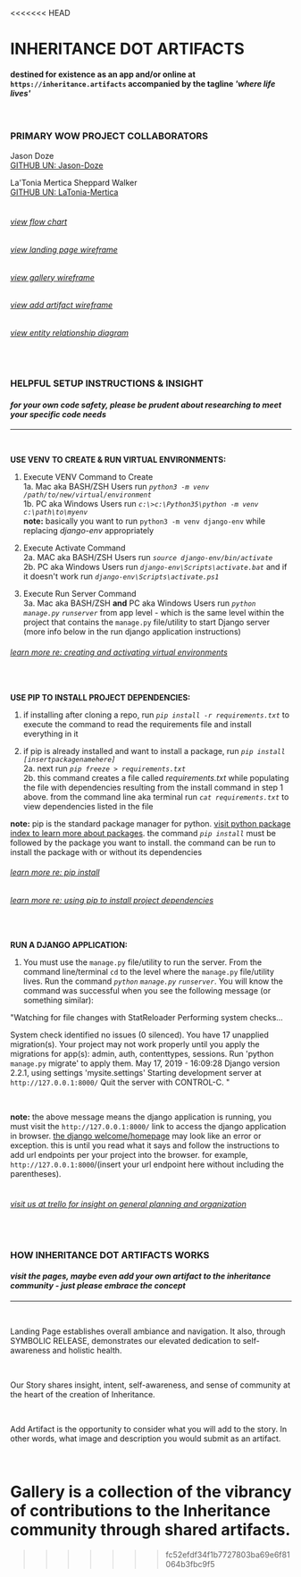 <<<<<<< HEAD
# **INHERITANCE DOT ARTIFACTS**
#### destined for existence as an app and/or online at ```https://inheritance.artifacts``` accompanied by the tagline *'where life lives'*

<br>

### **PRIMARY WOW PROJECT COLLABORATORS**<br>
Jason Doze<br>
[GITHUB UN: Jason-Doze](https://github.com/Jason-Doze)<br>

La'Tonia Mertica Sheppard Walker<br>
[GITHUB UN: LaTonia-Mertica](https://github.com/LaTonia-Mertica)<br>
<br>

###### [view flow chart](Inheritance/Images/Flowchart.png)
###### [view landing page wireframe](Inheritance/Images/landingpagewireframe.png)
###### [view gallery wireframe](Inheritance/Images/gallerywireframe.png)
###### [view add artifact wireframe](Inheritance/Images/addartifactwireframe.png)
###### [view entity relationship diagram](Inheritance/Images/ERD.png)

<br>

### **HELPFUL SETUP INSTRUCTIONS & INSIGHT** 
#### <p style="text-align: left">*for your own code safety, please be prudent about researching to meet your specific code needs*</p>

---

<br>

**USE VENV TO CREATE & RUN VIRTUAL ENVIRONMENTS:**<br>
1. Execute VENV Command to Create<br>
    1a. Mac aka BASH/ZSH Users run *`python3 -m venv /path/to/new/virtual/environment`*<br>
    1b. PC aka Windows Users run *`c:\>c:\Python35\python -m venv c:\path\to\myenv`*<br>
    **note:** basically you want to run `python3 -m venv django-env` while replacing *django-env* appropriately

2. Execute Activate Command<br>
    2a. MAC aka BASH/ZSH Users run *`source django-env/bin/activate`*<br>
    2b. PC aka Windows Users run *`django-env\Scripts\activate.bat`* and if it doesn't work run *`django-env\Scripts\activate.ps1`*  

3. Execute Run Server Command<br>
    3a. Mac aka BASH/ZSH **and** PC aka Windows Users run *`python`* *`manage.py`* *`runserver`* from app level - which is the same level within the project that contains the `manage.py` file/utility to start Django server (more info below in the run django application instructions)

###### [learn more re: creating and activating virtual environments](https://docs.python.org/3/library/venv.html)

<br>

**USE PIP TO INSTALL PROJECT DEPENDENCIES:**<br>
1. if installing after cloning a repo, run *`pip install -r requirements.txt`* to execute the command to read the requirements file and install everything in it

2. if pip is already installed and want to install a package, run *`pip install [insertpackagenamehere]`*<br>
    2a. next run *`pip freeze > requirements.txt`*<br>
    2b. this command creates a file called *requirements.txt* while populating the file with dependencies resulting from the install command in step 1 above. from the command line aka terminal run *`cat requirements.txt`* to view dependencies listed in the file 

**note:** pip is the standard package manager for python. [visit python package index to learn more about packages](https://pypi.org/). the command *`pip install`* must be followed by the package you want to install. the command can be run to install the package with or without its dependencies

###### [learn more re: pip install](https://pip.pypa.io/en/stable/cli/pip_install/) 

###### [learn more re: using pip to install project dependencies](https://stackoverflow.com/questions/53925660/installing-python-dependencies-locally-in-project)

<br>

**RUN A DJANGO APPLICATION:**<br>
1. You must use the `manage.py` file/utility to run the server. From the command line/terminal `cd` to the level where the `manage.py` file/utility lives. Run the command *`python`* *`manage.py`* *`runserver`*. You will know the command was successful when you see the following message (or something similar):

"Watching for file changes with StatReloader
Performing system checks...

System check identified no issues (0 silenced).
You have 17 unapplied migration(s). Your project may not work properly until you apply the migrations for app(s): admin, auth, contenttypes, sessions.
Run 'python `manage.py` migrate' to apply them.
May 17, 2019 - 16:09:28
Django version 2.2.1, using settings 'mysite.settings'
Starting development server at `http://127.0.0.1:8000/`
Quit the server with CONTROL-C.
"

<br>

<img src="Inheritance/Images/Django_App.jpg" title="" alt=""/>

<br>

**note:** the above message means the django application is running, you must visit the `http://127.0.0.1:8000/` link to access the django application in browser. [the django welcome/homepage](images/django-welcome-homepage.png) may look like an error or exception. this is until you read what it says and follow the instructions to add url endpoints per your project into the browser. for example, `http://127.0.0.1:8000`/(insert your url endpoint here without including the parentheses).
<br>
<br>

###### [visit us at trello for insight on general planning and organization](https://trello.com/b/LhG4cich/inheritanceartifacts)
<br>

### **HOW INHERITANCE DOT ARTIFACTS WORKS** 
#### <p style="text-align: left">*visit the pages, maybe even add your own artifact to the inheritance community - just please embrace the concept*</p>

---
<br>

<img src="Inheritance/Images/landing_page.jpg" title="" alt=""/>

Landing Page establishes overall ambiance and navigation. It also, through SYMBOLIC RELEASE, demonstrates our elevated dedication to self-awareness and holistic health.
<br>
<br>

<img src="Inheritance/Images/our_story.jpg" title="" alt=""/>

Our Story shares insight, intent, self-awareness, and sense of community at the heart of the creation of Inheritance. 
<br>
<br>

<img src="Inheritance/Images/add_artifact.jpg" title="" alt=""/>

Add Artifact is the opportunity to consider what you will add to the story. In other words, what image and description you would submit as an artifact.
<br>
<br>

<img src="Inheritance/Images/gallery.jpg" title="" alt=""/>

Gallery is a collection of the vibrancy of contributions to the Inheritance community through shared artifacts.
<br>
=======

>>>>>>> fc52efdf34f1b7727803ba69e6f81064b3fbc9f5
